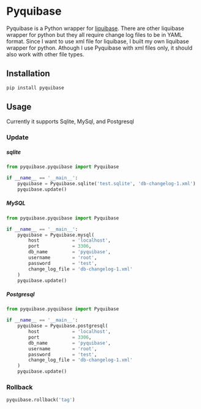 # Pyquibase

Pyquibase is a Python wrapper for [liquibase](http://www.liquibase.org/). 
There are other liquibase wrapper for python but they all require change log files to be in YAML format. Since I want to use xml file for liquibase, I built my own liquibase wrapper for python.
Athough I use Pyquibase with xml files only, it should also work with other file types.

## Installation

```python
pip install pyquibase
```

## Usage

Currently it supports Sqlite, MySql, and Postgresql 


### Update
##### sqlite

```python
from pyquibase.pyquibase import Pyquibase

if __name__ == '__main__':
    pyquibase = Pyquibase.sqlite('test.sqlite', 'db-changelog-1.xml')
    pyquibase.update()
```

##### MySQL

```python
from pyquibase.pyquibase import Pyquibase

if __name__ == '__main__':
    pyquibase = Pyquibase.mysql(
        host            = 'localhost',
        port            = 3306,
        db_name         = 'pyquibase',
        username        = 'root',
        password        = 'test',
        change_log_file = 'db-changelog-1.xml'
    )
    pyquibase.update()
```

##### Postgresql

```python
from pyquibase.pyquibase import Pyquibase

if __name__ == '__main__':
    pyquibase = Pyquibase.postgresql(
        host            = 'localhost',
        port            = 3306,
        db_name         = 'pyquibase',
        username        = 'root',
        password        = 'test',
        change_log_file = 'db-changelog-1.xml'
    )
    pyquibase.update()
```

### Rollback
```python
pyquibase.rollback('tag')
